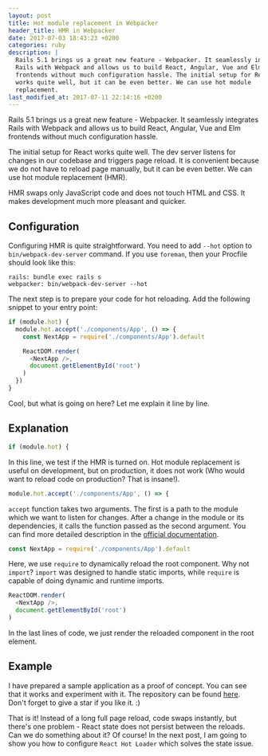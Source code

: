 ```yaml
---
layout: post
title: Hot module replacement in Webpacker
header_title: HMR in Webpacker
date: 2017-07-03 18:43:23 +0200
categories: ruby
description: |
  Rails 5.1 brings us a great new feature - Webpacker. It seamlessly integrates
  Rails with Webpack and allows us to build React, Angular, Vue and Elm
  frontends without much configuration hassle. The initial setup for React
  works quite well, but it can be even better. We can use hot module
  replacement.
last_modified_at: 2017-07-11 22:14:16 +0200
---
```


Rails 5.1 brings us a great new feature - Webpacker. It seamlessly integrates
Rails with Webpack and allows us to build React, Angular, Vue and Elm frontends
without much configuration hassle.

The initial setup for React works quite well. The dev server listens for
changes in our codebase and triggers page reload. It is convenient because we
do not have to reload page manually, but it can be even better. We can use hot
module replacement (HMR).

HMR swaps only JavaScript code and does not touch HTML and CSS. It makes
development much more pleasant and quicker.

## Configuration

Configuring HMR is quite straightforward. You need to add `--hot` option to
`bin/webpack-dev-server` command. If you use `foreman`, then your Procfile
should look like this:
```
rails: bundle exec rails s
webpacker: bin/webpack-dev-server --hot
```

The next step is to prepare your code for hot reloading. Add the following
snippet to your entry point:
```javascript
if (module.hot) {
  module.hot.accept('./components/App', () => {
    const NextApp = require('./components/App').default

    ReactDOM.render(
      <NextApp />,
      document.getElementById('root')
    )
  })
}
```

Cool, but what is going on here? Let me explain it line by line.

## Explanation

```javascript
if (module.hot) {
```
In this line, we test if the HMR is turned on. Hot module replacement is useful
on development, but on production, it does not work (Who would want to reload
code on production? That is insane!).

```javascript
module.hot.accept('./components/App', () => {
```
`accept` function takes two arguments. The first is a path to the module which
we want to listen for changes. After a change in the module or its
dependencies, it calls the function passed as the second argument. You can find
more detailed description in the [official documentation](https://webpack.js.org/api/hot-module-replacement/).

```javascript
const NextApp = require('./components/App').default
```
Here, we use `require` to dynamically reload the root component. Why not
`import`? `import` was designed to handle static imports, while `require` is
capable of doing dynamic and runtime imports.

```javascript
ReactDOM.render(
  <NextApp />,
  document.getElementById('root')
)
```
In the last lines of code, we just render the reloaded component in the root
element.

## Example

I have prepared a sample application as a proof of concept. You can see that
it works and experiment with it. The repository can be found [here](https://github.com/piotrleniec/webpacker-configuration/tree/hot-module-replacement-js).
Don't forget to give a star if you like it. :)

That is it! Instead of a long full page reload, code swaps instantly, but
there's one problem - React state does not persist between the reloads. Can we
do something about it? Of course! In the next post, I am going to show you how
to configure `React Hot Loader` which solves the state issue.
